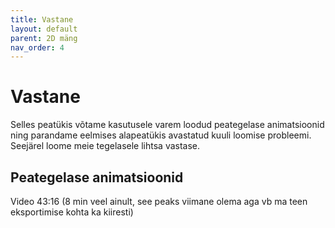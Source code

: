 ```yaml
---
title: Vastane
layout: default
parent: 2D mäng
nav_order: 4
---
```


# Vastane

Selles peatükis võtame kasutusele varem loodud peategelase animatsioonid ning parandame eelmises alapeatükis avastatud kuuli loomise probleemi. Seejärel loome meie tegelasele lihtsa vastase.

## Peategelase animatsioonid

Video 43:16 (8 min veel ainult, see peaks viimane olema aga vb ma teen eksportimise kohta ka kiiresti)
